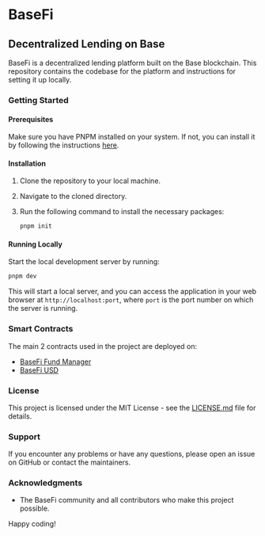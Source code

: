 # BaseFi

## Decentralized Lending on Base

BaseFi is a decentralized lending platform built on the Base blockchain. This repository contains the codebase for the platform and instructions for setting it up locally.

### Getting Started

#### Prerequisites

Make sure you have PNPM installed on your system. If not, you can install it by following the instructions [here](https://pnpm.io/installation).

#### Installation

1. Clone the repository to your local machine.
2. Navigate to the cloned directory.
3. Run the following command to install the necessary packages:

   ```bash
   pnpm init
   ```

#### Running Locally

Start the local development server by running:

```bash
pnpm dev
```

This will start a local server, and you can access the application in your web browser at `http://localhost:port`, where `port` is the port number on which the server is running.

### Smart Contracts

The main 2 contracts used in the project are deployed on:

- [BaseFi Fund Manager](https://goerli.basescan.org/address/0xad2b38f4f3237d6005b1cda5ecf50dd53973fdf5)
- [BaseFi USD](https://goerli.basescan.org/address/0x964b3DAA93084c73df5EC1ca280fe63b7f343364)

### License

This project is licensed under the MIT License - see the [LICENSE.md](LICENSE.md) file for details.

### Support

If you encounter any problems or have any questions, please open an issue on GitHub or contact the maintainers.

### Acknowledgments

- The BaseFi community and all contributors who make this project possible.

Happy coding!

